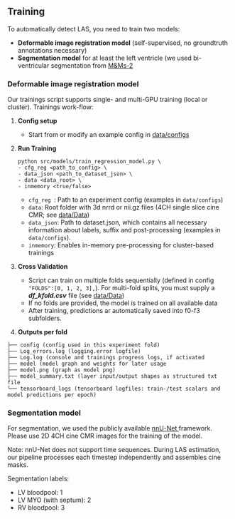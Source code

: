 Training
------------
To automatically detect LAS, you need to train two models:
- **Deformable image registration model** (self-supervised, no groundtruth annotations necessary)
- **Segmentation model** for at least the left ventricle (we used bi-ventricular segmentation from <a target="_blank" href="https://www.ub.edu/mnms-2/">M&Ms-2</a>

### Deformable image registration model
Our trainings script supports single- and multi-GPU training (local or  cluster). Trainings work-flow:
1. **Config setup**
   - Start from or modify an example config in <a target="_blank" href="https://github.com/Cardio-AI/cmr-las-phase2phase-analysis/tree/main/data/configs">data/configs</a>
2. **Run Training**
      ```
    python src/models/train_regression_model.py \
   - cfg_reg <path_to_config> \
   - data_json <path_to_dataset_json> \
   - data <data_root> \
   - inmemory <true/false>         
    ```
    -  ```cfg_reg ```: Path to an experiment config (examples in ```data/configs```)
    - ```data```: Root folder with 3d nrrd or nii.gz files (4CH single slice cine CMR; see <a target="_blank" href="https://github.com/Cardio-AI/cmr-las-phase2phase-analysis/tree/main/docs/Data.md">data/Data</a>)
    - ```data_json```: Path to dataset.json, which contains all necessary information about labels, suffix and post-processing  (examples in ```data/configs```).
    - ```inmemory```: Enables in-memory pre-processing for cluster-based trainings

3.  **Cross Validation**
    - Script can train on multiple folds sequentially (defined in config ```"FOLDS":[0, 1, 2, 3],```). For multi-fold splits, you must supply a **_df_kfold.csv_** file (see <a target="_blank" href="https://github.com/Cardio-AI/cmr-las-phase2phase-analysis/tree/main/docs/Data.md">data/Data</a>)
    - If no folds are provided, the model is trained on all available data
    - After training, predictions ar automatically saved into f0-f3 subfolders. 

4.  **Outputs per fold**
   ```
   ├── config (config used in this experiment fold)
   ├── Log_errors.log (logging.error logfile)
   ├── Log.log (console and trainings progress logs, if activated
   ├── model (model graph and weights for later usage
   ├── model.png (graph as model png)
   ├── model_summary.txt (layer input/output shapes as structured txt file
   └── tensorboard_logs (tensorboard logfiles: train-/test scalars and model predictions per epoch)
   ```
   
### Segmentation model
For segmentation, we used the publicly available <a target="_blank" href="https://github.com/MIC-DKFZ/nnUNet"> nnU-Net </a>  framework. 
Please use 2D 4CH cine CMR images for the training of the model. 

Note: nnU-Net does not support time sequences. During LAS estimation, our pipeline processes each timestep independently and assembles cine masks.

Segmentation labels:
- LV bloodpool: 1
- LV MYO (with septum): 2
- RV bloodpool: 3